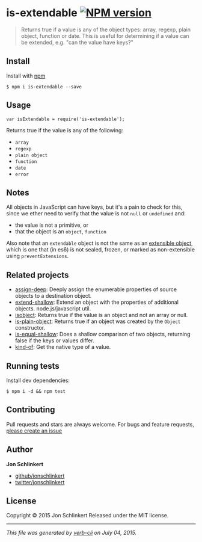 <h1 id="is-extendable-%21npm-version">is-extendable <a href="http://badge.fury.io/js/is-extendable"><img src="https://badge.fury.io/js/is-extendable.svg" alt="NPM version" /></a></h1>

<blockquote>
  <p>Returns true if a value is any of the object types: array, regexp, plain object, function or date. This is useful for determining if a value can be extended, e.g. "can the value have keys?"</p>
</blockquote>

<h2 id="install">Install</h2>

<p>Install with <a href="https://www.npmjs.com/">npm</a></p>

<pre><code class="sh">$ npm i is-extendable --save
</code></pre>

<h2 id="usage">Usage</h2>

<pre><code class="js">var isExtendable = require('is-extendable');
</code></pre>

<p>Returns true if the value is any of the following:</p>

<ul>
<li><code>array</code></li>
<li><code>regexp</code></li>
<li><code>plain object</code></li>
<li><code>function</code></li>
<li><code>date</code></li>
<li><code>error</code></li>
</ul>

<h2 id="notes">Notes</h2>

<p>All objects in JavaScript can have keys, but it's a pain to check for this, since we ether need to verify that the value is not <code>null</code> or <code>undefined</code> and:</p>

<ul>
<li>the value is not a primitive, or</li>
<li>that the object is an <code>object</code>, <code>function</code></li>
</ul>

<p>Also note that an <code>extendable</code> object is not the same as an <a href="https://developer.mozilla.org/en-US/docs/Web/JavaScript/Reference/Global_Objects/Object/isExtensible">extensible object</a>, which is one that (in es6) is not sealed, frozen, or marked as non-extensible using <code>preventExtensions</code>.</p>

<h2 id="related-projects">Related projects</h2>

<ul>
<li><a href="https://github.com/jonschlinkert/assign-deep">assign-deep</a>: Deeply assign the enumerable properties of source objects to a destination object.</li>
<li><a href="https://github.com/jonschlinkert/extend-shallow">extend-shallow</a>: Extend an object with the properties of additional objects. node.js/javascript util.</li>
<li><a href="https://github.com/jonschlinkert/isobject">isobject</a>: Returns true if the value is an object and not an array or null.</li>
<li><a href="https://github.com/jonschlinkert/is-plain-object">is-plain-object</a>: Returns true if an object was created by the <code>Object</code> constructor.</li>
<li><a href="https://github.com/jonschlinkert/is-equal-shallow">is-equal-shallow</a>: Does a shallow comparison of two objects, returning false if the keys or values differ.</li>
<li><a href="https://github.com/jonschlinkert/kind-of">kind-of</a>: Get the native type of a value.</li>
</ul>

<h2 id="running-tests">Running tests</h2>

<p>Install dev dependencies:</p>

<pre><code class="sh">$ npm i -d &amp;&amp; npm test
</code></pre>

<h2 id="contributing">Contributing</h2>

<p>Pull requests and stars are always welcome. For bugs and feature requests, <a href="https://github.com/jonschlinkert/is-extendable/issues/new">please create an issue</a></p>

<h2 id="author">Author</h2>

<p><strong>Jon Schlinkert</strong></p>

<ul>
<li><a href="https://github.com/jonschlinkert">github/jonschlinkert</a></li>
<li><a href="http://twitter.com/jonschlinkert">twitter/jonschlinkert</a></li>
</ul>

<h2 id="license">License</h2>

<p>Copyright © 2015 Jon Schlinkert
Released under the MIT license.</p>

<hr />

<p><em>This file was generated by <a href="https://github.com/assemble/verb-cli">verb-cli</a> on July 04, 2015.</em></p>
